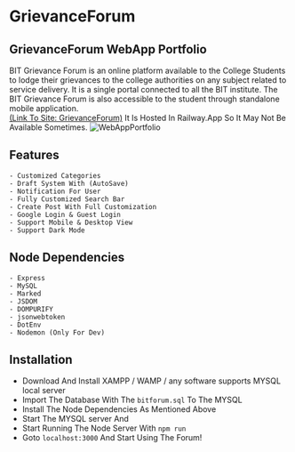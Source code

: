 # GrievanceForum

## GrievanceForum WebApp Portfolio

BIT Grievance Forum is an online platform available to the College Students to lodge their grievances to the college authorities on any subject related to service delivery. It is a single portal connected to all the BIT institute. The BIT Grievance Forum is also accessible to the student through standalone mobile application.
<br>
[(Link To Site: GrievanceForum)](https://grievanceforum.up.railway.app/) It Is Hosted In Railway.App So It May Not Be Available Sometimes.
![WebAppPortfolio](https://github.com/ManojTGN/GrievanceForum/blob/main/public/images/AppPortfolio.jpg?raw=true)

## Features
    - Customized Categories
    - Draft System With (AutoSave)
    - Notification For User
    - Fully Customized Search Bar
    - Create Post With Full Customization
    - Google Login & Guest Login
    - Support Mobile & Desktop View
    - Support Dark Mode

## Node Dependencies
	- Express
    - MySQL
    - Marked
    - JSDOM
    - DOMPURIFY
    - jsonwebtoken
    - DotEnv
    - Nodemon (Only For Dev)

## Installation
- Download And Install XAMPP / WAMP / any software supports MYSQL local server
- Import The Database With The `bitforum.sql` To The MYSQL
- Install The Node Dependencies As Mentioned Above
- Start The MYSQL server And 
- Start Running The Node Server With `npm run`
- Goto `localhost:3000` And Start Using The Forum!
